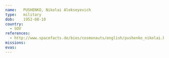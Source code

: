 ```yaml
---
name:	PUSHENKO, Nikolai Alekseyevich 
type:	military
dob:	1952-08-10
country:
  - SOV
references:
  - http://www.spacefacts.de/bios/cosmonauts/english/pushenko_nikolai.htm
missions:
evas:
---
```

